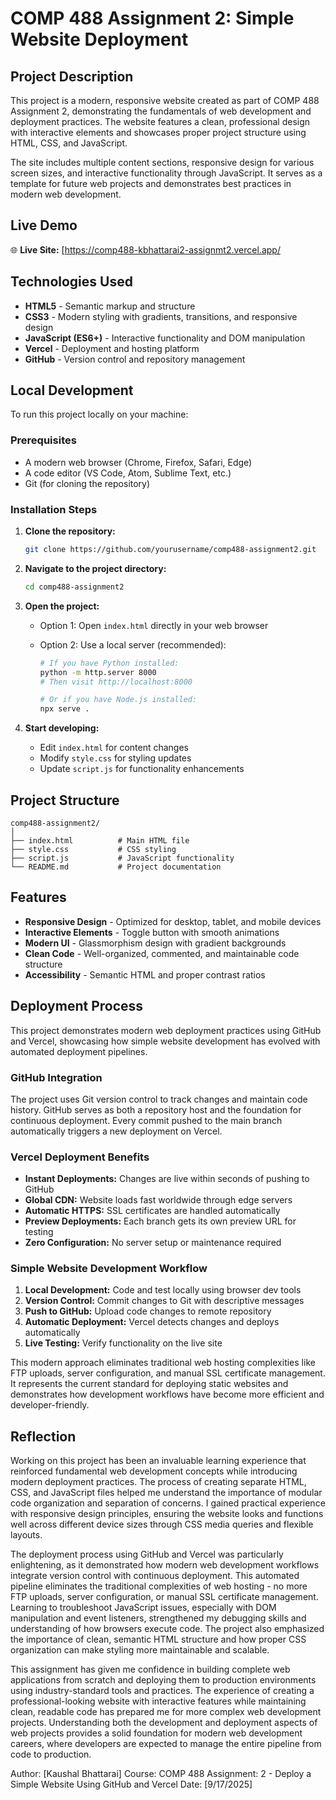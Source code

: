 # COMP 488 Assignment 2: Simple Website Deployment

## Project Description

This project is a modern, responsive website created as part of COMP 488 Assignment 2, demonstrating the fundamentals of web development and deployment practices. The website features a clean, professional design with interactive elements and showcases proper project structure using HTML, CSS, and JavaScript.

The site includes multiple content sections, responsive design for various screen sizes, and interactive functionality through JavaScript. It serves as a template for future web projects and demonstrates best practices in modern web development.

## Live Demo

🌐 **Live Site:** [https://comp488-kbhattarai2-assignmt2.vercel.app/

## Technologies Used

- **HTML5** - Semantic markup and structure
- **CSS3** - Modern styling with gradients, transitions, and responsive design
- **JavaScript (ES6+)** - Interactive functionality and DOM manipulation
- **Vercel** - Deployment and hosting platform
- **GitHub** - Version control and repository management

## Local Development

To run this project locally on your machine:

### Prerequisites

- A modern web browser (Chrome, Firefox, Safari, Edge)
- A code editor (VS Code, Atom, Sublime Text, etc.)
- Git (for cloning the repository)

### Installation Steps

1. **Clone the repository:**

   ```bash
   git clone https://github.com/yourusername/comp488-assignment2.git
   ```

2. **Navigate to the project directory:**

   ```bash
   cd comp488-assignment2
   ```

3. **Open the project:**
   - Option 1: Open `index.html` directly in your web browser
   - Option 2: Use a local server (recommended):

     ```bash
     # If you have Python installed:
     python -m http.server 8000
     # Then visit http://localhost:8000
     
     # Or if you have Node.js installed:
     npx serve .
     ```

4. **Start developing:**
   - Edit `index.html` for content changes
   - Modify `style.css` for styling updates
   - Update `script.js` for functionality enhancements

## Project Structure

```
comp488-assignment2/
│
├── index.html          # Main HTML file
├── style.css           # CSS styling
├── script.js           # JavaScript functionality
└── README.md           # Project documentation
```

## Features

- **Responsive Design** - Optimized for desktop, tablet, and mobile devices
- **Interactive Elements** - Toggle button with smooth animations
- **Modern UI** - Glassmorphism design with gradient backgrounds
- **Clean Code** - Well-organized, commented, and maintainable code structure
- **Accessibility** - Semantic HTML and proper contrast ratios

## Deployment Process

This project demonstrates modern web deployment practices using GitHub and Vercel, showcasing how simple website development has evolved with automated deployment pipelines.

### **GitHub Integration**

The project uses Git version control to track changes and maintain code history. GitHub serves as both a repository host and the foundation for continuous deployment. Every commit pushed to the main branch automatically triggers a new deployment on Vercel.

### **Vercel Deployment Benefits**

- **Instant Deployments:** Changes are live within seconds of pushing to GitHub
- **Global CDN:** Website loads fast worldwide through edge servers
- **Automatic HTTPS:** SSL certificates are handled automatically
- **Preview Deployments:** Each branch gets its own preview URL for testing
- **Zero Configuration:** No server setup or maintenance required

### **Simple Website Development Workflow**

1. **Local Development:** Code and test locally using browser dev tools
2. **Version Control:** Commit changes to Git with descriptive messages
3. **Push to GitHub:** Upload code changes to remote repository
4. **Automatic Deployment:** Vercel detects changes and deploys automatically
5. **Live Testing:** Verify functionality on the live site

This modern approach eliminates traditional web hosting complexities like FTP uploads, server configuration, and manual SSL certificate management. It represents the current standard for deploying static websites and demonstrates how development workflows have become more efficient and developer-friendly.

## Reflection

Working on this project has been an invaluable learning experience that reinforced fundamental web development concepts while introducing modern deployment practices. The process of creating separate HTML, CSS, and JavaScript files helped me understand the importance of modular code organization and separation of concerns. I gained practical experience with responsive design principles, ensuring the website looks and functions well across different device sizes through CSS media queries and flexible layouts.

The deployment process using GitHub and Vercel was particularly enlightening, as it demonstrated how modern web development workflows integrate version control with continuous deployment. This automated pipeline eliminates the traditional complexities of web hosting - no more FTP uploads, server configuration, or manual SSL certificate management. Learning to troubleshoot JavaScript issues, especially with DOM manipulation and event listeners, strengthened my debugging skills and understanding of how browsers execute code. The project also emphasized the importance of clean, semantic HTML structure and how proper CSS organization can make styling more maintainable and scalable.

This assignment has given me confidence in building complete web applications from scratch and deploying them to production environments using industry-standard tools and practices. The experience of creating a professional-looking website with interactive features while maintaining clean, readable code has prepared me for more complex web development projects. Understanding both the development and deployment aspects of web projects provides a solid foundation for modern web development careers, where developers are expected to manage the entire pipeline from code to production.

Author: [Kaushal Bhattarai]
Course: COMP 488
Assignment: 2 - Deploy a Simple Website Using GitHub and Vercel
Date: [9/17/2025]
